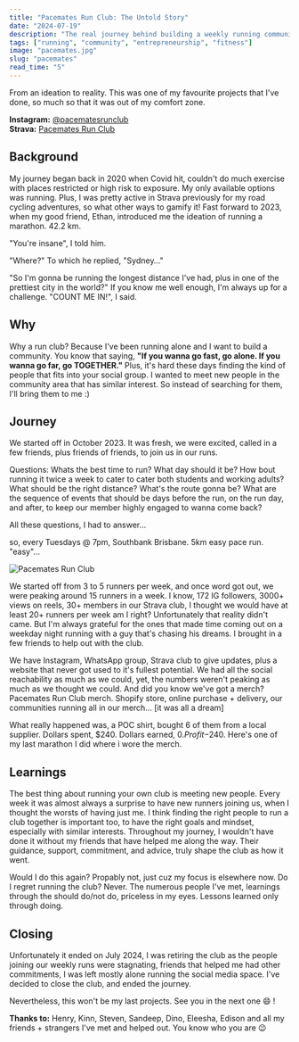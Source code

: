 ```yaml
---
title: "Pacemates Run Club: The Untold Story"
date: "2024-07-19"
description: "The real journey behind building a weekly running community, from initial excitement to the challenges of sustaining engagement and the lessons learned when dreams meet reality."
tags: ["running", "community", "entrepreneurship", "fitness"]
image: "pacemates.jpg"
slug: "pacemates"
read_time: "5"
---
```


From an ideation to reality. This was one of my favourite projects that I've done, so much so that it was out of my comfort zone.

**Instagram:** [@pacematesrunclub](https://www.instagram.com/pacematesrunclub/)  
**Strava:** [Pacemates Run Club](https://www.strava.com/clubs/1180710)

## Background

My journey began back in 2020 when Covid hit, couldn't do much exercise with places restricted or high risk to exposure. My only available options was running. Plus, I was pretty active in Strava previously for my road cycling adventures, so what other ways to gamify it! Fast forward to 2023, when my good friend, Ethan, introduced me the ideation of running a marathon. 42.2 km.

"You're insane", I told him.

"Where?" To which he replied, "Sydney…"

"So I'm gonna be running the longest distance I've had, plus in one of the prettiest city in the world?" If you know me well enough, I'm always up for a challenge. "COUNT ME IN!", I said.

## Why

Why a run club? Because I've been running alone and I want to build a community. You know that saying, **"If you wanna go fast, go alone. If you wanna go far, go TOGETHER."** Plus, it's hard these days finding the kind of people that fits into your social group. I wanted to meet new people in the community area that has similar interest. So instead of searching for them, I'll bring them to me :)

## Journey

We started off in October 2023. It was fresh, we were excited, called in a few friends, plus friends of friends, to join us in our runs.

Questions: Whats the best time to run? What day should it be? How bout running it twice a week to cater to cater both students and working adults? What should be the right distance? What's the route gonna be? What are the sequence of events that should be days before the run, on the run day, and after, to keep our member highly engaged to wanna come back?

All these questions, I had to answer...

so, every Tuesdays @ 7pm, Southbank Brisbane. 5km easy pace run. "easy"…

![Pacemates Run Club](/pacemates/last-dance.jpg)

We started off from 3 to 5 runners per week, and once word got out, we were peaking around 15 runners in a week. I know, 172 IG followers, 3000+ views on reels, 30+ members in our Strava club, I thought we would have at least 20+ runners per week am I right? Unfortunately that reality didn't came. But I'm always grateful for the ones that made time coming out on a weekday night running with a guy that's chasing his dreams. I brought in a few friends to help out with the club.

We have Instagram, WhatsApp group, Strava club to give updates, plus a website that never got used to it's fullest potential. We had all the social reachability as much as we could, yet, the numbers weren't peaking as much as we thought we could. And did you know we've got a merch? Pacemates Run Club merch. Shopify store, online purchase + delivery, our communities running all in our merch... [it was all a dream]

What really happened was, a POC shirt, bought 6 of them from a local supplier. Dollars spent, $240. Dollars earned, $0. Profit -$240. Here's one of my last marathon I did where i wore the merch.

## Learnings

The best thing about running your own club is meeting new people. Every week it was almost always a surprise to have new runners joining us, when I thought the worsts of having just me. I think finding the right people to run a club together is important too, to have the right goals and mindset, especially with similar interests. Throughout my journey, I wouldn't have done it without my friends that have helped me along the way. Their guidance, support, commitment, and advice, truly shape the club as how it went.

Would I do this again? Propably not, just cuz my focus is elsewhere now. Do I regret running the club? Never. The numerous people I've met, learnings through the should do/not do, priceless in my eyes. Lessons learned only through doing.

## Closing

Unfortunately it ended on July 2024, I was retiring the club as the people joining our weekly runs were stagnating, friends that helped me had other commitments, I was left mostly alone running the social media space. I've decided to close the club, and ended the journey.

Nevertheless, this won't be my last projects. See you in the next one 😄 !

**Thanks to:** Henry, Kinn, Steven, Sandeep, Dino, Eleesha, Edison and all my friends + strangers I've met and helped out. You know who you are 😉 
